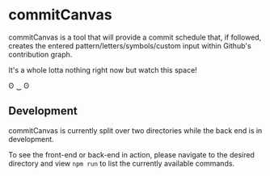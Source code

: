 # commitCanvas

commitCanvas is a tool that will provide a commit schedule that, if followed, creates the entered pattern/letters/symbols/custom input within Github's contribution graph.

It's a whole lotta nothing right now but watch this space!

ʘ ‿ ʘ

## Development

commitCanvas is currently split over two directories while the back end is in development.

To see the front-end or back-end in action, please navigate to the desired directory and view `npm run` to list the currently available commands.
